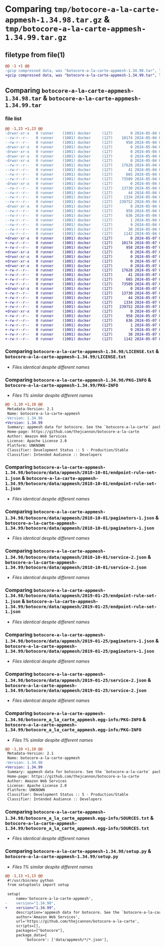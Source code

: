 # Comparing `tmp/botocore-a-la-carte-appmesh-1.34.98.tar.gz` & `tmp/botocore-a-la-carte-appmesh-1.34.99.tar.gz`

## filetype from file(1)

```diff
@@ -1 +1 @@
-gzip compressed data, was "botocore-a-la-carte-appmesh-1.34.98.tar", last modified: Sat May  4 01:01:21 2024, max compression
+gzip compressed data, was "botocore-a-la-carte-appmesh-1.34.99.tar", last modified: Tue May  7 01:02:23 2024, max compression
```

## Comparing `botocore-a-la-carte-appmesh-1.34.98.tar` & `botocore-a-la-carte-appmesh-1.34.99.tar`

### file list

```diff
@@ -1,23 +1,23 @@
-drwxr-xr-x   0 runner    (1001) docker     (127)        0 2024-05-04 01:01:21.466094 botocore-a-la-carte-appmesh-1.34.98/
--rw-r--r--   0 runner    (1001) docker     (127)    10174 2024-05-04 01:01:21.000000 botocore-a-la-carte-appmesh-1.34.98/LICENSE.txt
--rw-r--r--   0 runner    (1001) docker     (127)      958 2024-05-04 01:01:21.466094 botocore-a-la-carte-appmesh-1.34.98/PKG-INFO
-drwxr-xr-x   0 runner    (1001) docker     (127)        0 2024-05-04 01:01:21.462094 botocore-a-la-carte-appmesh-1.34.98/botocore/
-drwxr-xr-x   0 runner    (1001) docker     (127)        0 2024-05-04 01:01:21.462094 botocore-a-la-carte-appmesh-1.34.98/botocore/data/
-drwxr-xr-x   0 runner    (1001) docker     (127)        0 2024-05-04 01:01:21.462094 botocore-a-la-carte-appmesh-1.34.98/botocore/data/appmesh/
-drwxr-xr-x   0 runner    (1001) docker     (127)        0 2024-05-04 01:01:21.466094 botocore-a-la-carte-appmesh-1.34.98/botocore/data/appmesh/2018-10-01/
--rw-r--r--   0 runner    (1001) docker     (127)    17628 2024-05-04 01:01:11.000000 botocore-a-la-carte-appmesh-1.34.98/botocore/data/appmesh/2018-10-01/endpoint-rule-set-1.json
--rw-r--r--   0 runner    (1001) docker     (127)       41 2024-05-04 01:01:11.000000 botocore-a-la-carte-appmesh-1.34.98/botocore/data/appmesh/2018-10-01/examples-1.json
--rw-r--r--   0 runner    (1001) docker     (127)      665 2024-05-04 01:01:11.000000 botocore-a-la-carte-appmesh-1.34.98/botocore/data/appmesh/2018-10-01/paginators-1.json
--rw-r--r--   0 runner    (1001) docker     (127)    73589 2024-05-04 01:01:11.000000 botocore-a-la-carte-appmesh-1.34.98/botocore/data/appmesh/2018-10-01/service-2.json
-drwxr-xr-x   0 runner    (1001) docker     (127)        0 2024-05-04 01:01:21.466094 botocore-a-la-carte-appmesh-1.34.98/botocore/data/appmesh/2019-01-25/
--rw-r--r--   0 runner    (1001) docker     (127)    13730 2024-05-04 01:01:11.000000 botocore-a-la-carte-appmesh-1.34.98/botocore/data/appmesh/2019-01-25/endpoint-rule-set-1.json
--rw-r--r--   0 runner    (1001) docker     (127)       44 2024-05-04 01:01:11.000000 botocore-a-la-carte-appmesh-1.34.98/botocore/data/appmesh/2019-01-25/examples-1.json
--rw-r--r--   0 runner    (1001) docker     (127)     1334 2024-05-04 01:01:11.000000 botocore-a-la-carte-appmesh-1.34.98/botocore/data/appmesh/2019-01-25/paginators-1.json
--rw-r--r--   0 runner    (1001) docker     (127)   239752 2024-05-04 01:01:11.000000 botocore-a-la-carte-appmesh-1.34.98/botocore/data/appmesh/2019-01-25/service-2.json
-drwxr-xr-x   0 runner    (1001) docker     (127)        0 2024-05-04 01:01:21.466094 botocore-a-la-carte-appmesh-1.34.98/botocore_a_la_carte_appmesh.egg-info/
--rw-r--r--   0 runner    (1001) docker     (127)      958 2024-05-04 01:01:21.000000 botocore-a-la-carte-appmesh-1.34.98/botocore_a_la_carte_appmesh.egg-info/PKG-INFO
--rw-r--r--   0 runner    (1001) docker     (127)      636 2024-05-04 01:01:21.000000 botocore-a-la-carte-appmesh-1.34.98/botocore_a_la_carte_appmesh.egg-info/SOURCES.txt
--rw-r--r--   0 runner    (1001) docker     (127)        1 2024-05-04 01:01:21.000000 botocore-a-la-carte-appmesh-1.34.98/botocore_a_la_carte_appmesh.egg-info/dependency_links.txt
--rw-r--r--   0 runner    (1001) docker     (127)        9 2024-05-04 01:01:21.000000 botocore-a-la-carte-appmesh-1.34.98/botocore_a_la_carte_appmesh.egg-info/top_level.txt
--rw-r--r--   0 runner    (1001) docker     (127)       38 2024-05-04 01:01:21.466094 botocore-a-la-carte-appmesh-1.34.98/setup.cfg
--rw-r--r--   0 runner    (1001) docker     (127)     1142 2024-05-04 01:01:21.000000 botocore-a-la-carte-appmesh-1.34.98/setup.py
+drwxr-xr-x   0 runner    (1001) docker     (127)        0 2024-05-07 01:02:23.484102 botocore-a-la-carte-appmesh-1.34.99/
+-rw-r--r--   0 runner    (1001) docker     (127)    10174 2024-05-07 01:02:23.000000 botocore-a-la-carte-appmesh-1.34.99/LICENSE.txt
+-rw-r--r--   0 runner    (1001) docker     (127)      958 2024-05-07 01:02:23.484102 botocore-a-la-carte-appmesh-1.34.99/PKG-INFO
+drwxr-xr-x   0 runner    (1001) docker     (127)        0 2024-05-07 01:02:23.480102 botocore-a-la-carte-appmesh-1.34.99/botocore/
+drwxr-xr-x   0 runner    (1001) docker     (127)        0 2024-05-07 01:02:23.480102 botocore-a-la-carte-appmesh-1.34.99/botocore/data/
+drwxr-xr-x   0 runner    (1001) docker     (127)        0 2024-05-07 01:02:23.480102 botocore-a-la-carte-appmesh-1.34.99/botocore/data/appmesh/
+drwxr-xr-x   0 runner    (1001) docker     (127)        0 2024-05-07 01:02:23.484102 botocore-a-la-carte-appmesh-1.34.99/botocore/data/appmesh/2018-10-01/
+-rw-r--r--   0 runner    (1001) docker     (127)    17628 2024-05-07 01:02:10.000000 botocore-a-la-carte-appmesh-1.34.99/botocore/data/appmesh/2018-10-01/endpoint-rule-set-1.json
+-rw-r--r--   0 runner    (1001) docker     (127)       41 2024-05-07 01:02:10.000000 botocore-a-la-carte-appmesh-1.34.99/botocore/data/appmesh/2018-10-01/examples-1.json
+-rw-r--r--   0 runner    (1001) docker     (127)      665 2024-05-07 01:02:10.000000 botocore-a-la-carte-appmesh-1.34.99/botocore/data/appmesh/2018-10-01/paginators-1.json
+-rw-r--r--   0 runner    (1001) docker     (127)    73589 2024-05-07 01:02:10.000000 botocore-a-la-carte-appmesh-1.34.99/botocore/data/appmesh/2018-10-01/service-2.json
+drwxr-xr-x   0 runner    (1001) docker     (127)        0 2024-05-07 01:02:23.484102 botocore-a-la-carte-appmesh-1.34.99/botocore/data/appmesh/2019-01-25/
+-rw-r--r--   0 runner    (1001) docker     (127)    13730 2024-05-07 01:02:10.000000 botocore-a-la-carte-appmesh-1.34.99/botocore/data/appmesh/2019-01-25/endpoint-rule-set-1.json
+-rw-r--r--   0 runner    (1001) docker     (127)       44 2024-05-07 01:02:10.000000 botocore-a-la-carte-appmesh-1.34.99/botocore/data/appmesh/2019-01-25/examples-1.json
+-rw-r--r--   0 runner    (1001) docker     (127)     1334 2024-05-07 01:02:10.000000 botocore-a-la-carte-appmesh-1.34.99/botocore/data/appmesh/2019-01-25/paginators-1.json
+-rw-r--r--   0 runner    (1001) docker     (127)   239752 2024-05-07 01:02:10.000000 botocore-a-la-carte-appmesh-1.34.99/botocore/data/appmesh/2019-01-25/service-2.json
+drwxr-xr-x   0 runner    (1001) docker     (127)        0 2024-05-07 01:02:23.484102 botocore-a-la-carte-appmesh-1.34.99/botocore_a_la_carte_appmesh.egg-info/
+-rw-r--r--   0 runner    (1001) docker     (127)      958 2024-05-07 01:02:23.000000 botocore-a-la-carte-appmesh-1.34.99/botocore_a_la_carte_appmesh.egg-info/PKG-INFO
+-rw-r--r--   0 runner    (1001) docker     (127)      636 2024-05-07 01:02:23.000000 botocore-a-la-carte-appmesh-1.34.99/botocore_a_la_carte_appmesh.egg-info/SOURCES.txt
+-rw-r--r--   0 runner    (1001) docker     (127)        1 2024-05-07 01:02:23.000000 botocore-a-la-carte-appmesh-1.34.99/botocore_a_la_carte_appmesh.egg-info/dependency_links.txt
+-rw-r--r--   0 runner    (1001) docker     (127)        9 2024-05-07 01:02:23.000000 botocore-a-la-carte-appmesh-1.34.99/botocore_a_la_carte_appmesh.egg-info/top_level.txt
+-rw-r--r--   0 runner    (1001) docker     (127)       38 2024-05-07 01:02:23.484102 botocore-a-la-carte-appmesh-1.34.99/setup.cfg
+-rw-r--r--   0 runner    (1001) docker     (127)     1142 2024-05-07 01:02:23.000000 botocore-a-la-carte-appmesh-1.34.99/setup.py
```

### Comparing `botocore-a-la-carte-appmesh-1.34.98/LICENSE.txt` & `botocore-a-la-carte-appmesh-1.34.99/LICENSE.txt`

 * *Files identical despite different names*

### Comparing `botocore-a-la-carte-appmesh-1.34.98/PKG-INFO` & `botocore-a-la-carte-appmesh-1.34.99/PKG-INFO`

 * *Files 1% similar despite different names*

```diff
@@ -1,10 +1,10 @@
 Metadata-Version: 2.1
 Name: botocore-a-la-carte-appmesh
-Version: 1.34.98
+Version: 1.34.99
 Summary: appmesh data for botocore. See the `botocore-a-la-carte` package for more info.
 Home-page: https://github.com/thejcannon/botocore-a-la-carte
 Author: Amazon Web Services
 License: Apache License 2.0
 Platform: UNKNOWN
 Classifier: Development Status :: 5 - Production/Stable
 Classifier: Intended Audience :: Developers
```

### Comparing `botocore-a-la-carte-appmesh-1.34.98/botocore/data/appmesh/2018-10-01/endpoint-rule-set-1.json` & `botocore-a-la-carte-appmesh-1.34.99/botocore/data/appmesh/2018-10-01/endpoint-rule-set-1.json`

 * *Files identical despite different names*

### Comparing `botocore-a-la-carte-appmesh-1.34.98/botocore/data/appmesh/2018-10-01/paginators-1.json` & `botocore-a-la-carte-appmesh-1.34.99/botocore/data/appmesh/2018-10-01/paginators-1.json`

 * *Files identical despite different names*

### Comparing `botocore-a-la-carte-appmesh-1.34.98/botocore/data/appmesh/2018-10-01/service-2.json` & `botocore-a-la-carte-appmesh-1.34.99/botocore/data/appmesh/2018-10-01/service-2.json`

 * *Files identical despite different names*

### Comparing `botocore-a-la-carte-appmesh-1.34.98/botocore/data/appmesh/2019-01-25/endpoint-rule-set-1.json` & `botocore-a-la-carte-appmesh-1.34.99/botocore/data/appmesh/2019-01-25/endpoint-rule-set-1.json`

 * *Files identical despite different names*

### Comparing `botocore-a-la-carte-appmesh-1.34.98/botocore/data/appmesh/2019-01-25/paginators-1.json` & `botocore-a-la-carte-appmesh-1.34.99/botocore/data/appmesh/2019-01-25/paginators-1.json`

 * *Files identical despite different names*

### Comparing `botocore-a-la-carte-appmesh-1.34.98/botocore/data/appmesh/2019-01-25/service-2.json` & `botocore-a-la-carte-appmesh-1.34.99/botocore/data/appmesh/2019-01-25/service-2.json`

 * *Files identical despite different names*

### Comparing `botocore-a-la-carte-appmesh-1.34.98/botocore_a_la_carte_appmesh.egg-info/PKG-INFO` & `botocore-a-la-carte-appmesh-1.34.99/botocore_a_la_carte_appmesh.egg-info/PKG-INFO`

 * *Files 1% similar despite different names*

```diff
@@ -1,10 +1,10 @@
 Metadata-Version: 2.1
 Name: botocore-a-la-carte-appmesh
-Version: 1.34.98
+Version: 1.34.99
 Summary: appmesh data for botocore. See the `botocore-a-la-carte` package for more info.
 Home-page: https://github.com/thejcannon/botocore-a-la-carte
 Author: Amazon Web Services
 License: Apache License 2.0
 Platform: UNKNOWN
 Classifier: Development Status :: 5 - Production/Stable
 Classifier: Intended Audience :: Developers
```

### Comparing `botocore-a-la-carte-appmesh-1.34.98/botocore_a_la_carte_appmesh.egg-info/SOURCES.txt` & `botocore-a-la-carte-appmesh-1.34.99/botocore_a_la_carte_appmesh.egg-info/SOURCES.txt`

 * *Files identical despite different names*

### Comparing `botocore-a-la-carte-appmesh-1.34.98/setup.py` & `botocore-a-la-carte-appmesh-1.34.99/setup.py`

 * *Files 1% similar despite different names*

```diff
@@ -1,13 +1,13 @@
 #!/usr/bin/env python
 from setuptools import setup
 
 setup(
     name='botocore-a-la-carte-appmesh',
-    version="1.34.98",
+    version="1.34.99",
     description='appmesh data for botocore. See the `botocore-a-la-carte` package for more info.',
     author='Amazon Web Services',
     url='https://github.com/thejcannon/botocore-a-la-carte',
     scripts=[],
     packages=["botocore"],
     package_data={
         'botocore': ['data/appmesh/*/*.json'],
```

